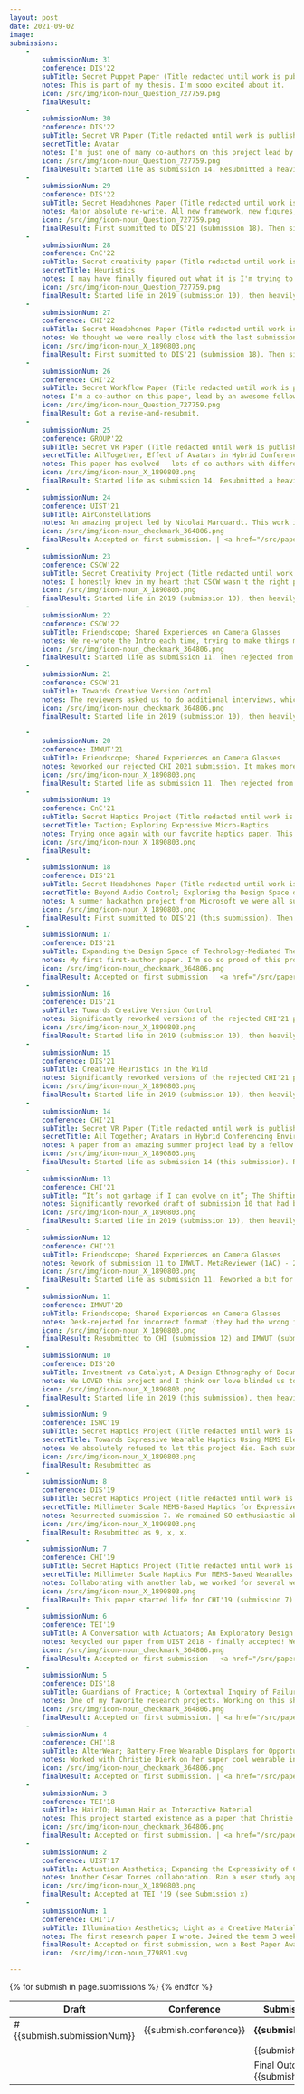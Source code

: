 ```yaml
---
layout: post
date: 2021-09-02
image:
submissions:
    -
        submissionNum: 31
        conference: DIS'22
        subTitle: Secret Puppet Paper (Title redacted until work is published)
        notes: This is part of my thesis. I'm sooo excited about it.
        icon: /src/img/icon-noun_Question_727759.png
        finalResult: 
    -
        submissionNum: 30
        conference: DIS'22
        subTitle: Secret VR Paper (Title redacted until work is published)
        secretTitle: Avatar
        notes: I'm just one of many co-authors on this project lead by a fellow intern at Microsoft.
        icon: /src/img/icon-noun_Question_727759.png
        finalResult: Started life as submission 14. Resubmitted a heavily re-worked version to GROUP'22 (submission 25), then DIS '22 (this submission).
    -
        submissionNum: 29
        conference: DIS'22
        subTitle: Secret Headphones Paper (Title redacted until work is published)
        notes: Major absolute re-write. All new framework, new figures, new framing. Same demos, but telling a whole new story.
        icon: /src/img/icon-noun_Question_727759.png
        finalResult: First submitted to DIS'21 (submission 18). Then significantly reworked (basically a new paper), and submitted to CHI'22 (submission 27). Reworked AGAIN for DIS'22 (this submission).
    - 
        submissionNum: 28
        conference: CnC'22
        subTitle: Secret creativity paper (Title redacted until work is published)
        secretTitle: Heuristics
        notes: I may have finally figured out what it is I'm trying to say. It also turns out that what I'm trying to say is something that's interesting to the folks at CnC, so I have fairly high hopes for this one.
        icon: /src/img/icon-noun_Question_727759.png
        finalResult: Started life in 2019 (submission 10), then heavily reworked for CHI'20 (submission 13). Split into two papers with a different focus (submission 15 and 16), which went through revisions rounds at CSCW'21 where one was accepted (submission 21) and the other rejected (submission 23). CnC'22 will probably be the last attempt (this submission).
    -
        submissionNum: 27
        conference: CHI'22
        subTitle: Secret Headphones Paper (Title redacted until work is published)
        notes: We thought we were really close with the last submission so we completely rewrote this and abandoned everything we had first discussed. Just kidding but also not really.
        icon: /src/img/icon-noun_X_1890803.png
        finalResult: First submitted to DIS'21 (submission 18). Then significantly reworked (basically a new paper), and submitted to CHI'22 (this submission). Reworked AGAIN for DIS'22 (submission 29).
    -
        submissionNum: 26
        conference: CHI'22
        subTitle: Secret Workflow Paper (Title redacted until work is published)
        notes: I'm a co-author on this paper, lead by an awesome fellow intern at Microsoft.
        icon: /src/img/icon-noun_Question_727759.png
        finalResult: Got a revise-and-resubmit.
    -
        submissionNum: 25
        conference: GROUP'22
        subTitle: Secret VR Paper (Title redacted until work is published)
        secretTitle: AllTogether, Effect of Avatars in Hybrid Conferencing Environments
        notes: This paper has evolved - lots of co-authors with different home research methodologies, and finding the balance for everyone has been an interesting challenge! Also did you know that GROUP is not double-blind??
        icon: /src/img/icon-noun_X_1890803.png
        finalResult: Started life as submission 14. Resubmitted a heavily re-worked version to GROUP'22 (this submission), then DIS '22 (submission 30).
    -
        submissionNum: 24
        conference: UIST'21
        subTitle: AirConstellations
        notes: An amazing project led by Nicolai Marquardt. This work is so inspiring, and I learned so much collaborating with all of these amazing researchers. I helped design some of the interaction techniques, and contributed to sections of the paper.
        icon: /src/img/icon-noun_checkmark_364806.png
        finalResult: Accepted on first submission. | <a href="/src/papers/air-constellations.pdf">PDF</a>
    -
        submissionNum: 23
        conference: CSCW'22
        subTitle: Secret Creativity Project (Title redacted until work is published) 
        notes: I honestly knew in my heart that CSCW wasn't the right place for this paper. However, we got super lucky with the reviewers and one gave us absolutely incredible, thoughtful, detailed feedback.
        icon: /src/img/icon-noun_X_1890803.png
        finalResult: Started life in 2019 (submission 10), then heavily reworked for CHI'20 (submission 13). Split into two papers with a different focus (submission 15 and 16), which went through revisions rounds at CSCW where one was accepted (submission 21) and the other rejected (this submission). CnC'22 will probably be the last attempt (submission 28).
    -
        submissionNum: 22
        conference: CSCW'22
        subTitle: Friendscope; Shared Experiences on Camera Glasses
        notes: We re-wrote the Intro each time, trying to make things more clear. This was the best version for sure. We also got a bunch of excellent reviewer feedback, which definitely improved this paper.
        icon: /src/img/icon-noun_checkmark_364806.png
        finalResult: Started life as submission 11. Then rejected from CHI (submission 12). Reworked a bit for IMWUT (submission 20). Eventually published at CSCW'22 (this submission). Total rejections before acceptance - 3 | <a href="https://arxiv.org/abs/2112.08460">PDF</a>
    -
        submissionNum: 21
        conference: CSCW'21
        subTitle: Towards Creative Version Control
        notes: The reviewers asked us to do additional interviews, which we did. It was a great suggestion - those interviews really helped clarify our claims. 
        icon: /src/img/icon-noun_checkmark_364806.png
        finalResult: Started life in 2019 (submission 10), then heavily reworked for CHI'20 (submission 13). Split into two papers with a different focus (submission 15 and 16), which went through revisions rounds at CSCW'21 where one was accepted (this submission) and the other rejected (submission 23). CnC'22 will probably be the last attempt (submission 28). Total rejections before acceptance - 3. 

    -
        submissionNum: 20
        conference: IMWUT'21
        subTitle: Friendscope; Shared Experiences on Camera Glasses
        notes: Reworked our rejected CHI 2021 submission. It makes more sense for this conference anyway! REJECTED. The feedback was helpful, but I'll probably never submit to IMWUT again. I disliked everything about this process.
        icon: /src/img/icon-noun_X_1890803.png
        finalResult: Started life as submission 11. Then rejected from CHI (submission 12). Reworked a bit for IMWUT (this submission). Eventually published at CSCW'22, see submission 22.
    -
        submissionNum: 19
        conference: CnC'21
        subTitle: Secret Haptics Project (Title redacted until work is published)
        secretTitle: Taction; Exploring Expressive Micro-Haptics
        notes: Trying once again with our favorite haptics paper. This is definitely the best version of this paper that has ever existed, but still not good enough I guess. REJECTED, mainly because reviewers felt it was a bad fit (which is fair honestly - it was a stretch for CnC). R4 - 2, R3 - 2, R1 - 1, R2 - 2.
        icon: /src/img/icon-noun_X_1890803.png
        finalResult: 
    -
        submissionNum: 18
        conference: DIS'21
        subTitle: Secret Headphones Paper (Title redacted until work is published)
        secretTitle: Beyond Audio Control; Exploring the Design Space of Headphones as a Site for Interaction
        notes: A summer hackathon project from Microsoft we were all super excited about. Really weird scores - R4 - 2.5, R2 - 3.5, R1 - 3, R3 - 3. Seemed like it was juuuuuust about to get in.
        icon: /src/img/icon-noun_X_1890803.png
        finalResult: First submitted to DIS'21 (this submission). Then significantly reworked (basically a new paper), and submitted to CHI'22 (submission 27). Reworked AGAIN for DIS'22 (submission 29).
    -
        submissionNum: 17
        conference: DIS'21
        subTitle: Expanding the Design Space of Technology-Mediated Theatre Experiences paper.
        notes: My first first-author paper. I'm so so proud of this project, and super excited about how this work came together. It was honestly a disaster at first. About two weeks after the show closed, I moved down to Santa Monica where my laptop (with all of the user data from the audience interviews/surveys/etc) was stolen. Then, a year later (March 2020) I decided to work with another theatre group to recreate the project....3 days later everything shut down for COVID-19. It took me another 6 months to slowly iterate on a draft about the design process, which eventually became this paper.  
        icon: /src/img/icon-noun_checkmark_364806.png
        finalResult: Accepted on first submission | <a href="/src/papers/Theatre_DIS2021.pdf">PDF</a>
    -
        submissionNum: 16
        conference: DIS'21
        subTitle: Towards Creative Version Control
        notes: Significantly reworked versions of the rejected CHI'21 paper (submission x), now split into two papers. We were consistently getting feedback that the story was too messy but we had so much cool stuff to talk about so we wrote two full papers each with an entirely separate focus. R4 - 2.5, R3 - 2.5, R1 - 4, R2 - 2.
        icon: /src/img/icon-noun_X_1890803.png
        finalResult: Started life in 2019 (submission 10), then heavily reworked for CHI'20 (submission 13). Split into two papers with a different focus (submission 15 and this submission), which went through revisions rounds at CSCW'21 where one was accepted (submission 21) and the other rejected (submission 23). CnC'22 will probably be the last attempt (submission 28).
    -
        submissionNum: 15
        conference: DIS'21
        subTitle: Creative Heuristics in the Wild
        notes: Significantly reworked versions of the rejected CHI'21 paper (submission x), now split into two papers. We were consistently getting feedback that the story was too messy but we had so much cool stuff to talk about so we wrote two full papers each with an entirely separate focus. R4 - 2, R3 - 1.5, R1 - 3, R2 - 2.5.
        icon: /src/img/icon-noun_X_1890803.png
        finalResult: Started life in 2019 (submission 10), then heavily reworked for CHI'20 (submission 13). Split into two papers with a different focus (submission 16 and this submission), which went through revisions rounds at CSCW'21 where one was accepted (submission 21) and the other rejected (submission 23). CnC'22 will probably be the last attempt (submission 28).
    -
        submissionNum: 14
        conference: CHI'21
        subTitle: Secret VR Paper (Title redacted until work is published)
        secretTitle: All Together; Avatars in Hybrid Conferencing Environments to Enhance Co-presence
        notes: A paper from an amazing summer project lead by a fellow intern at Microsoft. I was asked if I wanted to contribute an hour and a half before the Abstract deadline...uh...yes???? I analyzed all the user data and wrote the user study section here. Reviews all 1.5s, so we only submitted a `thank you for your thoughtful feedback' rebuttal.
        icon: /src/img/icon-noun_X_1890803.png
        finalResult: Started life as submission 14 (this submission). Resubmitted a heavily re-worked version to GROUP'22 (submission 25), then DIS '22 (submission 30).
    -
        submissionNum: 13
        conference: CHI'21
        subTitle: “It’s not garbage if I can evolve on it”; The Shifting Purposes, Goals, and Re-Uses of Artifacts in Diverse Creative Practices
        notes: Significantly reworked draft of submission 10 that had been rejected from DIS'20. We completely changed the structure and re-wrote it three times in the week leading up to the deadline. We were SO proud of it and hoped the reviewers would love it as much as we did! Spoiler - they did not. MetaReviewer R4 - 2.5; R1 (2AC) - 3; R5 - 2.5; R2 - 3; R3 - 2. We did get this encouraging note though - "This paper was discussed extensively during the PC meeting and the ultimately had a 3rd AC added to the review." It feels nice to know your paper was under discussion.
        icon: /src/img/icon-noun_X_1890803.png
        finalResult: Started life in 2019 (submission 10), then heavily reworked for CHI'20 (this submission). Split into two papers with a different focus (submission 15 and 16), which went through revisions rounds at CSCW'21 where one was accepted (submission 21) and the other rejected (submission 23). CnC'22 will probably be the last attempt (submission 28).
    -
        submissionNum: 12
        conference: CHI'21
        subTitle: Friendscope; Shared Experiences on Camera Glasses
        notes: Rework of submission 11 to IMWUT. MetaReviewer (1AC) - 2.5; Reviewer 1 (2AC) - 3;  Reviewer 2 - 3; Reviewer 3 - 2. We're taking it as a hopeful sign for the future that the 2AC gave us a 3... No luck this time but we did make a bunch of great changes.
        icon: /src/img/icon-noun_X_1890803.png
        finalResult: Started life as submission 11. Reworked a bit for IMWUT (submission 20). Eventually published at CSCW'22, see submission 22.
    -
        submissionNum: 11
        conference: IMWUT'20
        subTitle: Friendscope; Shared Experiences on Camera Glasses
        notes: Desk-rejected for incorrect format (they had the wrong insturctions on the website, but wouldn't budge on the rejection decision).
        icon: /src/img/icon-noun_X_1890803.png
        finalResult: Resubmitted to CHI (submission 12) and IMWUT (submission 20). Eventually published at CSCW'22, see submission 22.
    -
        submissionNum: 10
        conference: DIS'20
        subTitle: Investment vs Catalyst; A Design Ethnography of Documentation in Creative Practices
        notes: We LOVED this project and I think our love blinded us to the faults in our draft. Looking over the draft now, it's clear we didn't know what story we wanted to tell, and just dumped a bunch of semi-organized user quotes on the readers. Rejected!
        icon: /src/img/icon-noun_X_1890803.png
        finalResult: Started life in 2019 (this submission), then heavily reworked for CHI'20 (submission 13). Split into two papers with a different focus (submission 15 and 16), which went through revisions rounds at CSCW'21 where one was accepted (submission 21) and the other rejected (submission 23). CnC'22 will probably be the last attempt (submission 28). 
    -
        submissionNum: 9
        conference: ISWC'19
        subTitle: Secret Haptics Project (Title redacted until work is published)
        secretTitle: Towards Expressive Wearable Haptics Using MEMS Electrostatic Actuators
        notes: We absolutely refused to let this project die. Each submission we re-wrote massive chunks of it, trying to incorporate reviewer feedback whiel still staying true to our original vision/goal. It also got shorter and shorter each time.
        icon: /src/img/icon-noun_X_1890803.png
        finalResult: Resubmitted as 
    -
        submissionNum: 8
        conference: DIS'19
        subTitle: Secret Haptics Project (Title redacted until work is published)
        secretTitle: Millimeter Scale MEMS-Based Haptics for Expressive Wearables
        notes: Resurrected submission 7. We remained SO enthusiastic about this project and sure people would love it. We were very very wrong.
        icon: /src/img/icon-noun_X_1890803.png
        finalResult: Resubmitted as 9, x, x.
    -
        submissionNum: 7
        conference: CHI'19
        subTitle: Secret Haptics Project (Title redacted until work is published)
        secretTitle: Millimeter Scale Haptics For MEMS-Based Wearables
        notes: Collaborating with another lab, we worked for several weeks to design and construct an extremely elaborate and delicate user study setup for testing something very delicate, then ran 18 participants. Ok, *running* user studies isn't my favourite part (I do like it), *analyzing* user data is my favourite part. In total our lab submitted 6 papers to CHI this year, and all 6 were rejected. Ouch!
        icon: /src/img/icon-noun_X_1890803.png
        finalResult: This paper started life for CHI'19 (submission 7). Then went to DIS'19 (submission 8), and ISWC'19 (submission 9), then CnC'21 (submission 19).
    -
        submissionNum: 6
        conference: TEI'19
        subTitle: A Conversation with Actuators; An Exploratory Design Environment for Hybrid Materials 
        notes: Recycled our paper from UIST 2018 - finally accepted! We did another user study to flesh out the world and expand our framework. I didn't help as much with this second round (mostly helped w the camera-ready and a bit with the video).
        icon: /src/img/icon-noun_checkmark_364806.png
        finalResult: Accepted on first submission | <a href="/src/papers/conversation-w-actuators.pdf">PDF</a>
    -
        submissionNum: 5
        conference: DIS'18
        subTitle: Guardians of Practice; A Contextual Inquiry of Failure-Mitigation Strategies within Creative Practices
        notes: One of my favorite research projects. Working on this shaped my thinking around all forms of creativity, and heavily influenced how I carry out research. This really sparked my interest in qualitative methods, and inspired me to imagine ways in which expertise from one creative practice can be imported into another. I helped with every aspect of this project, from original conception, study design, and interviews. This project originally started as part of a class, and we didn't decide to submit it until 24 hours before the deadline. We had no user study for this one, but I'm still very very proud of what we made. Honestly this has been the project that has most impacted my research life.
        icon: /src/img/icon-noun_checkmark_364806.png
        finalResult: Accepted on first submission. | <a href="/src/papers/Guardians_of_Practice_dis2019.pdf">PDF</a>
    -
        submissionNum: 4
        conference: CHI'18
        subTitle: AlterWear; Battery-Free Wearable Displays for Opportunistic Interactions.
        notes: Worked with Christie Dierk on her super cool wearable interfaces. Lots of circuit building and another 1-hr user study (quickly becoming my favourite part).
        icon: /src/img/icon-noun_checkmark_364806.png
        finalResult: Accepted on first submission. | <a href="/src/papers/AlterWear_chi2018.pdf">PDF</a>
    - 
        submissionNum: 3
        conference: TEI'18
        subTitle: HairIO; Human Hair as Interactive Material
        notes: This project started existence as a paper that Christie had been working on for a while, and which had been rejected from UIST. She invited Sarah and I to collaborate with her, and when the deadline was extended by two weeks, we did a major brainstorming session and re-did nearly the whole thing. As with many of our lab’s papers, this project was highly collaborative. Christie was the lead when it came to design decisions, but we all contributed to writing the code, designing the circuit, framing the paper, planning the user study, and writing the paper. I was primarily responsible for running and analyzing the user study. I also did the filming and editing of the video. We worked stupidly hard for two weeks, then got a week-long deadline extension from the organizers of TEI. This filled us with rage and loathing, energy which we redirected to completely restructure our paper and run a full user study. 
        icon: /src/img/icon-noun_checkmark_364806.png
        finalResult: Accepted on first submission. | <a href="/src/papers/HairIO-tei2018.pdf">PDF</a>
    -
        submissionNum: 2
        conference: UIST'17
        subTitle: Actuation Aesthetics; Expanding the Expressivity of Computational Materials in Time-based Mediums
        notes: Another César Torres collaboration. Ran a user study approximately.....four days before the deadline? This one was rough.
        icon: /src/img/icon-noun_X_1890803.png
        finalResult: Accepted at TEI '19 (see Submission x)
    -
        submissionNum: 1
        conference: CHI'17
        subTitle: Illumination Aesthetics; Light as a Creative Material within Computational Design.
        notes: The first research paper I wrote. Joined the team 3 weeks before the CHI deadline. My personal contribution involved running and analyzing the user study - César trained me up with a few days left before the deadline. I was also responsible for synthesizing themes and writing the user study section of the paper (which was later specifically identified by reviewers as high quality). Jumping right into this project was an awesome way to get started with research. If you have a chance, I highly recommend getting involved with existing research when you start. I picked up a bunch of new skills and it really helped to get my hands dirty (so to speak) working on a research project. 
        finalResult: Accepted on first submission, won a Best Paper Award. | <a href="/src/papers/IlluminationAesthetics-chi2017.pdf">PDF</a>
        icon:  /src/img/icon-noun_779891.svg

---
```

<!-- 
X: /src/img/icon-noun_X_1890803.png>
Question mark: /src/img/icon-noun_Question_727759.png
Award: /src/img/icon-noun_779891.svg
Check mark: /src/img/icon-noun_checkmark_364806.png
-->

<table class='submissions' style="width:100%">
<thead>
  <tr>
    <th width="5%">Draft</th>
    <th width="10%">Conference</th>
    <th width="85%">Submission title</th>
    <th width="5%">Result</th>
  </tr>
</thead>
<tbody>
{% for submish in page.submissions %}
  <tr>
    <td>#{{submish.submissionNum}}</td>
    <td>{{submish.conference}}</td>
    <td><b>{{submish.subTitle}}</b></td>
    <td><img src="{{ submish.icon }}" style="width:25px"/> </td>
  </tr>
  <tr>
    <td></td>
    <td></td>
    <td colspan="2">{{submish.notes}}</td>
  </tr>
  <tr>
    <td></td>
    <td></td>
    <td colspan="2">Final Outcome: {{submish.finalResult}}</td>
  </tr>
{% endfor %}

</tbody>
</table>


